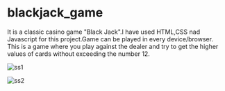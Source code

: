 # blackjack_game
It is a classic casino game "Black Jack".I have used HTML,CSS nad Javascript for this project.Game can be played in every device/browser.
This is a game where you play against the dealer and try to get the higher values of cards without exceeding the number 12.


![ss1](https://user-images.githubusercontent.com/69798163/164971159-5cf636f4-1a18-4f0f-a3df-a05e60193084.png)

![ss2](https://user-images.githubusercontent.com/69798163/164971167-44e70573-53af-40ef-a0fb-2e7822ef4001.png)

